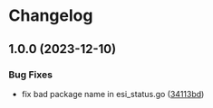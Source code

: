 # Changelog

## 1.0.0 (2023-12-10)


### Bug Fixes

* fix bad package name in esi_status.go ([34113bd](https://github.com/evebot-tools/database/commit/34113bd445f48f1683a1adb52ae55676fcf1089b))
